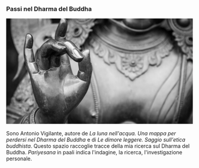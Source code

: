 ### Passi nel Dharma del Buddha

![](mudra.jpg)

Sono Antonio Vigilante, autore de *La luna nell'acqua. Una mappa per perdersi nel Dharma del Buddha* e di *Le dimore leggere. Saggio sull'etica buddhista*. Questo spazio raccoglie tracce della mia ricerca sul Dharma del Buddha. *Pariyesana* in paali indica l'indagine, la ricerca, l'investigazione personale. 
